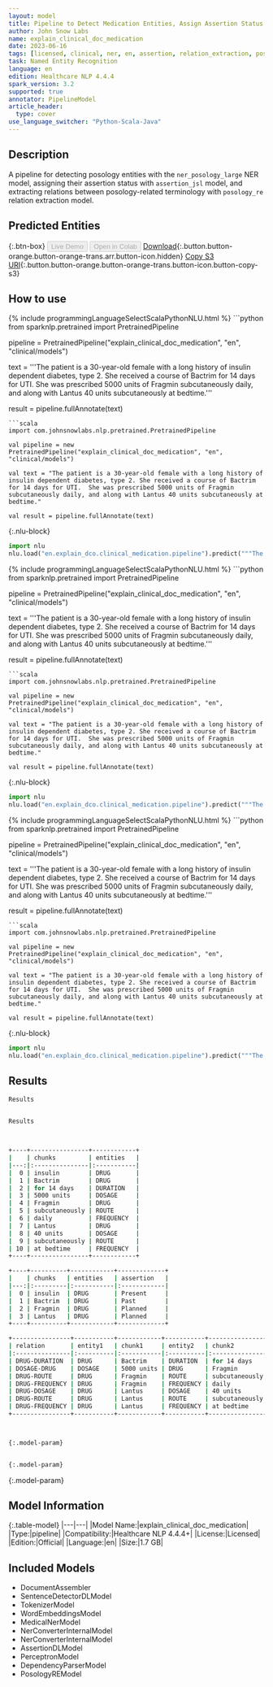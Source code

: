 ```yaml
---
layout: model
title: Pipeline to Detect Medication Entities, Assign Assertion Status and Find Relations
author: John Snow Labs
name: explain_clinical_doc_medication
date: 2023-06-16
tags: [licensed, clinical, ner, en, assertion, relation_extraction, posology, medication]
task: Named Entity Recognition
language: en
edition: Healthcare NLP 4.4.4
spark_version: 3.2
supported: true
annotator: PipelineModel
article_header:
  type: cover
use_language_switcher: "Python-Scala-Java"
---
```


## Description

A pipeline for detecting posology entities with the `ner_posology_large` NER model, assigning their assertion status with `assertion_jsl` model, and extracting relations between posology-related terminology with `posology_re` relation extraction model.

## Predicted Entities



{:.btn-box}
<button class="button button-orange" disabled>Live Demo</button>
<button class="button button-orange" disabled>Open in Colab</button>
[Download](https://s3.amazonaws.com/auxdata.johnsnowlabs.com/clinical/models/explain_clinical_doc_medication_en_4.4.4_3.2_1686954422180.zip){:.button.button-orange.button-orange-trans.arr.button-icon.hidden}
[Copy S3 URI](s3://auxdata.johnsnowlabs.com/clinical/models/explain_clinical_doc_medication_en_4.4.4_3.2_1686954422180.zip){:.button.button-orange.button-orange-trans.button-icon.button-copy-s3}

## How to use

<div class="tabs-box" markdown="1">
{% include programmingLanguageSelectScalaPythonNLU.html %}
```python
from sparknlp.pretrained import PretrainedPipeline

pipeline = PretrainedPipeline("explain_clinical_doc_medication", "en", "clinical/models")

text = '''The patient is a 30-year-old female with a long history of insulin dependent diabetes, type 2. She received a course of Bactrim for 14 days for UTI.  She was prescribed 5000 units of Fragmin  subcutaneously daily, and along with Lantus 40 units subcutaneously at bedtime.'''

result = pipeline.fullAnnotate(text)
```
```scala
import com.johnsnowlabs.nlp.pretrained.PretrainedPipeline

val pipeline = new PretrainedPipeline("explain_clinical_doc_medication", "en", "clinical/models")

val text = "The patient is a 30-year-old female with a long history of insulin dependent diabetes, type 2. She received a course of Bactrim for 14 days for UTI.  She was prescribed 5000 units of Fragmin  subcutaneously daily, and along with Lantus 40 units subcutaneously at bedtime."

val result = pipeline.fullAnnotate(text)
```


{:.nlu-block}
```python
import nlu
nlu.load("en.explain_dco.clinical_medication.pipeline").predict("""The patient is a 30-year-old female with a long history of insulin dependent diabetes, type 2. She received a course of Bactrim for 14 days for UTI.  She was prescribed 5000 units of Fragmin  subcutaneously daily, and along with Lantus 40 units subcutaneously at bedtime.""")
```

</div>

<div class="tabs-box" markdown="1">
{% include programmingLanguageSelectScalaPythonNLU.html %}
```python
from sparknlp.pretrained import PretrainedPipeline

pipeline = PretrainedPipeline("explain_clinical_doc_medication", "en", "clinical/models")

text = '''The patient is a 30-year-old female with a long history of insulin dependent diabetes, type 2. She received a course of Bactrim for 14 days for UTI.  She was prescribed 5000 units of Fragmin  subcutaneously daily, and along with Lantus 40 units subcutaneously at bedtime.'''

result = pipeline.fullAnnotate(text)
```
```scala
import com.johnsnowlabs.nlp.pretrained.PretrainedPipeline

val pipeline = new PretrainedPipeline("explain_clinical_doc_medication", "en", "clinical/models")

val text = "The patient is a 30-year-old female with a long history of insulin dependent diabetes, type 2. She received a course of Bactrim for 14 days for UTI.  She was prescribed 5000 units of Fragmin  subcutaneously daily, and along with Lantus 40 units subcutaneously at bedtime."

val result = pipeline.fullAnnotate(text)
```

{:.nlu-block}
```python
import nlu
nlu.load("en.explain_dco.clinical_medication.pipeline").predict("""The patient is a 30-year-old female with a long history of insulin dependent diabetes, type 2. She received a course of Bactrim for 14 days for UTI.  She was prescribed 5000 units of Fragmin  subcutaneously daily, and along with Lantus 40 units subcutaneously at bedtime.""")
```
</div>

<div class="tabs-box" markdown="1">
{% include programmingLanguageSelectScalaPythonNLU.html %}
```python
from sparknlp.pretrained import PretrainedPipeline

pipeline = PretrainedPipeline("explain_clinical_doc_medication", "en", "clinical/models")

text = '''The patient is a 30-year-old female with a long history of insulin dependent diabetes, type 2. She received a course of Bactrim for 14 days for UTI.  She was prescribed 5000 units of Fragmin  subcutaneously daily, and along with Lantus 40 units subcutaneously at bedtime.'''

result = pipeline.fullAnnotate(text)
```
```scala
import com.johnsnowlabs.nlp.pretrained.PretrainedPipeline

val pipeline = new PretrainedPipeline("explain_clinical_doc_medication", "en", "clinical/models")

val text = "The patient is a 30-year-old female with a long history of insulin dependent diabetes, type 2. She received a course of Bactrim for 14 days for UTI.  She was prescribed 5000 units of Fragmin  subcutaneously daily, and along with Lantus 40 units subcutaneously at bedtime."

val result = pipeline.fullAnnotate(text)
```

{:.nlu-block}
```python
import nlu
nlu.load("en.explain_dco.clinical_medication.pipeline").predict("""The patient is a 30-year-old female with a long history of insulin dependent diabetes, type 2. She received a course of Bactrim for 14 days for UTI.  She was prescribed 5000 units of Fragmin  subcutaneously daily, and along with Lantus 40 units subcutaneously at bedtime.""")
```
</div>

## Results

```bash
Results


Results



+----+----------------+------------+
|    | chunks         | entities   |
|---:|:---------------|:-----------|
|  0 | insulin        | DRUG       |
|  1 | Bactrim        | DRUG       |
|  2 | for 14 days    | DURATION   |
|  3 | 5000 units     | DOSAGE     |
|  4 | Fragmin        | DRUG       |
|  5 | subcutaneously | ROUTE      |
|  6 | daily          | FREQUENCY  |
|  7 | Lantus         | DRUG       |
|  8 | 40 units       | DOSAGE     |
|  9 | subcutaneously | ROUTE      |
| 10 | at bedtime     | FREQUENCY  |
+----+----------------+------------+

+----+----------+------------+-------------+
|    | chunks   | entities   | assertion   |
|---:|:---------|:-----------|:------------|
|  0 | insulin  | DRUG       | Present     |
|  1 | Bactrim  | DRUG       | Past        |
|  2 | Fragmin  | DRUG       | Planned     |
|  3 | Lantus   | DRUG       | Planned     |
+----+----------+------------+-------------+

+----------------+-----------+------------+-----------+----------------+
| relation       | entity1   | chunk1     | entity2   | chunk2         |
|:---------------|:----------|:-----------|:----------|:---------------|
| DRUG-DURATION  | DRUG      | Bactrim    | DURATION  | for 14 days    |
| DOSAGE-DRUG    | DOSAGE    | 5000 units | DRUG      | Fragmin        |
| DRUG-ROUTE     | DRUG      | Fragmin    | ROUTE     | subcutaneously |
| DRUG-FREQUENCY | DRUG      | Fragmin    | FREQUENCY | daily          |
| DRUG-DOSAGE    | DRUG      | Lantus     | DOSAGE    | 40 units       |
| DRUG-ROUTE     | DRUG      | Lantus     | ROUTE     | subcutaneously |
| DRUG-FREQUENCY | DRUG      | Lantus     | FREQUENCY | at bedtime     |
+----------------+-----------+------------+-----------+----------------+



{:.model-param}


{:.model-param}
```

{:.model-param}
## Model Information

{:.table-model}
|---|---|
|Model Name:|explain_clinical_doc_medication|
|Type:|pipeline|
|Compatibility:|Healthcare NLP 4.4.4+|
|License:|Licensed|
|Edition:|Official|
|Language:|en|
|Size:|1.7 GB|

## Included Models

- DocumentAssembler
- SentenceDetectorDLModel
- TokenizerModel
- WordEmbeddingsModel
- MedicalNerModel
- NerConverterInternalModel
- NerConverterInternalModel
- AssertionDLModel
- PerceptronModel
- DependencyParserModel
- PosologyREModel